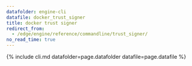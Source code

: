 ```yaml
---
datafolder: engine-cli
datafile: docker_trust_signer
title: docker trust signer
redirect_from:
  - /edge/engine/reference/commandline/trust_signer/
no_read_time: true
---
```

<!--
Sorry, but the contents of this page are automatically generated from
Docker's source code. If you want to suggest a change to the text that appears
here, you'll need to find the string by searching this repo:

https://github.com/docker/cli
-->

{% include cli.md datafolder=page.datafolder datafile=page.datafile %}

